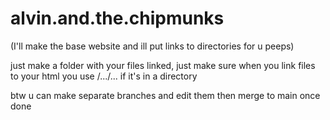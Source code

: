 # alvin.and.the.chipmunks

(I'll make the base website and ill put links to directories for u peeps)<br>

just make a folder with your files linked, just make sure when you link files to your html you use /.../... if it's in a directory

btw u can make separate branches and edit them then merge to main once done
